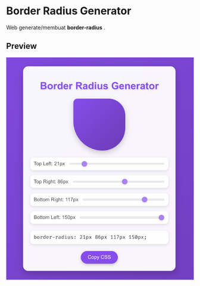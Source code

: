 # Border Radius Generator

Web generate/membuat  **border-radius** . 

## Preview

![Preview](test.png)
